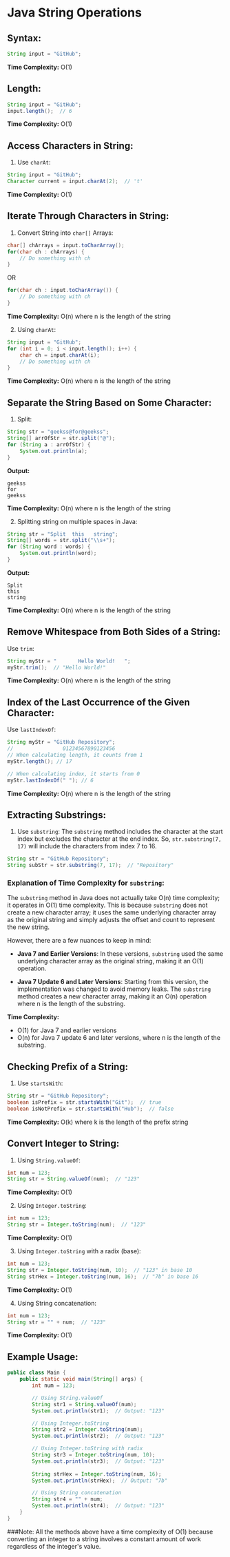 
# Java String Operations

## Syntax:
```java
String input = "GitHub";
```

**Time Complexity:** O(1)

## Length:
```java
String input = "GitHub";
input.length();  // 6
```

**Time Complexity:** O(1)

## Access Characters in String:
1. Use `charAt`:
```java
String input = "GitHub";
Character current = input.charAt(2);  // 't'
```

**Time Complexity:** O(1)

## Iterate Through Characters in String:
1. Convert String into `char[]` Arrays:
```java
char[] chArrays = input.toCharArray();
for(char ch : chArrays) {
    // Do something with ch
}
```
OR
```java
for(char ch : input.toCharArray()) {
    // Do something with ch
}
```

**Time Complexity:** O(n) where n is the length of the string


2. Using `charAt`:
```java
String input = "GitHub";
for (int i = 0; i < input.length(); i++) {
    char ch = input.charAt(i);
    // Do something with ch
}
```

**Time Complexity:** O(n) where n is the length of the string


## Separate the String Based on Some Character:
1. Split:
```java
String str = "geekss@for@geekss";
String[] arrOfStr = str.split("@");
for (String a : arrOfStr) {
    System.out.println(a);
}
```
**Output:**
```
geekss
for
geekss
```

**Time Complexity:** O(n) where n is the length of the string

2. Splitting string on multiple spaces in Java:
```java
String str = "Split  this   string";
String[] words = str.split("\\s+");
for (String word : words) {
    System.out.println(word);
}
```
**Output:**
```
Split
this
string
```

**Time Complexity:** O(n) where n is the length of the string

## Remove Whitespace from Both Sides of a String:
Use `trim`:
```java
String myStr = "       Hello World!   ";
myStr.trim();  // "Hello World!"
```

**Time Complexity:** O(n) where n is the length of the string

## Index of the Last Occurrence of the Given Character:
Use `lastIndexOf`:
```java
String myStr = "GitHub Repository";
//                01234567890123456
// When calculating length, it counts from 1
myStr.length(); // 17

// When calculating index, it starts from 0
myStr.lastIndexOf(" "); // 6
```

**Time Complexity:** O(n) where n is the length of the string

## Extracting Substrings:
1. Use `substring`:
The `substring` method includes the character at the start index but excludes the character at the end index. So, `str.substring(7, 17)` will include the characters from index 7 to 16.

```java
String str = "GitHub Repository";
String subStr = str.substring(7, 17);  // "Repository"
```

### Explanation of Time Complexity for `substring`:
The `substring` method in Java does not actually take O(n) time complexity; it operates in O(1) time complexity. This is because `substring` does not create a new character array; it uses the same underlying character array as the original string and simply adjusts the offset and count to represent the new string.

However, there are a few nuances to keep in mind:

- **Java 7 and Earlier Versions**: In these versions, `substring` used the same underlying character array as the original string, making it an O(1) operation.

- **Java 7 Update 6 and Later Versions**: Starting from this version, the implementation was changed to avoid memory leaks. The `substring` method creates a new character array, making it an O(n) operation where n is the length of the substring.

**Time Complexity:** 
- O(1) for Java 7 and earlier versions
- O(n) for Java 7 update 6 and later versions, where n is the length of the substring.

## Checking Prefix of a String:
1. Use `startsWith`:
```java
String str = "GitHub Repository";
boolean isPrefix = str.startsWith("Git");  // true
boolean isNotPrefix = str.startsWith("Hub");  // false
```

**Time Complexity:** O(k) where k is the length of the prefix string

## Convert Integer to String:

1. Using `String.valueOf`:
```java
int num = 123;
String str = String.valueOf(num);  // "123"
```

**Time Complexity:** O(1)

2. Using `Integer.toString`:
```java
int num = 123;
String str = Integer.toString(num);  // "123"
```

**Time Complexity:** O(1)

3. Using `Integer.toString` with a radix (base):
```java
int num = 123;
String str = Integer.toString(num, 10);  // "123" in base 10
String strHex = Integer.toString(num, 16);  // "7b" in base 16
```

**Time Complexity:** O(1)

4. Using String concatenation:
```java
int num = 123;
String str = "" + num;  // "123"
```

**Time Complexity:** O(1)

## Example Usage:
```java
public class Main {
    public static void main(String[] args) {
        int num = 123;

        // Using String.valueOf
        String str1 = String.valueOf(num);
        System.out.println(str1);  // Output: "123"

        // Using Integer.toString
        String str2 = Integer.toString(num);
        System.out.println(str2);  // Output: "123"

        // Using Integer.toString with radix
        String str3 = Integer.toString(num, 10);
        System.out.println(str3);  // Output: "123"
        
        String strHex = Integer.toString(num, 16);
        System.out.println(strHex);  // Output: "7b"

        // Using String concatenation
        String str4 = "" + num;
        System.out.println(str4);  // Output: "123"
    }
}
```
###Note: All the methods above have a time complexity of O(1) because converting an integer to a string involves a constant amount of work regardless of the integer's value.
